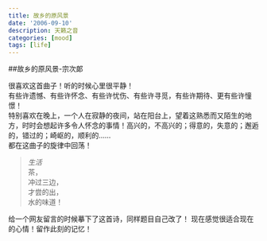 ```yaml
---
title: 故乡的原风景
date: '2006-09-10'
description: 天籁之音
categories: [mood]
tags: [life]
---
```


##故乡的原风景-宗次郞

很喜欢这首曲子！听的时候心里很平静！    
有些许遗憾、有些许怀念、有些许忧伤、有些许寻觅，有些许期待、更有些许憧憬！    
特别喜欢在晚上，一个人在寂静的夜间，站在阳台上，望着这熟悉而又陌生的地方，时时会想起许多令人怀念的事情！高兴的，不高兴的；得意的，失意的；邂逅的，错过的；崎岖的，顺利的……    
都在这曲子的旋律中回荡！    

> _生活_    
> 茶，    
> 冲过三边，    
> 才尝的出，    
> 水的味道！    

给一个网友留言的时候摹下了这首诗，同样题目自己改了！
现在感觉很适合现在的心情！留作此刻的记忆！
